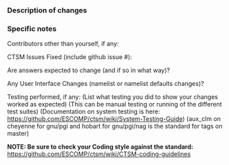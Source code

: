 ### Description of changes

### Specific notes

Contributors other than yourself, if any:

CTSM Issues Fixed (include github issue #):

Are answers expected to change (and if so in what way)?

Any User Interface Changes (namelist or namelist defaults changes)?

Testing performed, if any:
(List what testing you did to show your changes worked as expected)
(This can be manual testing or running of the different test suites)
(Documentation on system testing is here: https://github.com/ESCOMP/ctsm/wiki/System-Testing-Guide)
(aux_clm on cheyenne for gnu/pgi and hobart for gnu/pgi/nag is the standard for tags on master)

**NOTE: Be sure to check your Coding style against the standard:**
https://github.com/ESCOMP/ctsm/wiki/CTSM-coding-guidelines
